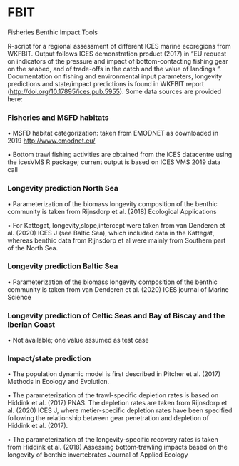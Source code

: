 # FBIT
Fisheries Benthic Impact Tools


R-script for a regional assessment of different ICES marine ecoregions from WKFBIT. Output follows ICES demonstration product (2017) in “EU request on indicators of the pressure and impact of bottom-contacting fishing gear on the seabed, and of trade-offs in the catch and the value of landings “. Documentation on fishing and environmental input parameters, longevity predictions and state/impact predictions is found in WKFBIT report (http://doi.org/10.17895/ices.pub.5955). Some data sources are provided here:

### Fisheries and MSFD habitats
•	MSFD habitat categorization: taken from EMODNET as downloaded in 2019 http://www.emodnet.eu/

•	Bottom trawl fishing activities are obtained from the ICES datacentre using the icesVMS R package; current output is based on ICES VMS 2019 data call  

### Longevity prediction North Sea
•	Parameterization of the biomass longevity composition of the benthic community is taken from Rijnsdorp et al. (2018) Ecological Applications 

•	For Kattegat, longevity,slope,intercept were taken from van Denderen et al. (2020) ICES J (see Baltic Sea), which included data in the Kattegat, whereas benthic data from Rijnsdorp et al were mainly from Southern part of the North Sea.

### Longevity prediction Baltic Sea
•	Parameterization of the biomass longevity composition of the benthic community is taken from van Denderen et al. (2020) ICES journal of Marine Science

### Longevity prediction of Celtic Seas and Bay of Biscay and the Iberian Coast
•	Not available; one value assumed as test case

### Impact/state prediction
•	The population dynamic model is first described in Pitcher et al. (2017) Methods in Ecology and Evolution.

•	The parameterization of the trawl-specific depletion rates is based on Hiddink et al. (2017) PNAS. The depletion rates are taken from Rijnsdorp et al. (2020) ICES J, where metier-specific depletion rates have been specified following the relationship between gear penetration and depletion of Hiddink et al. (2017).

•	The parameterization of the longevity-specific recovery rates is taken from Hiddink et al. (2018) Assessing bottom‐trawling impacts based on the longevity of benthic invertebrates Journal of Applied Ecology 


